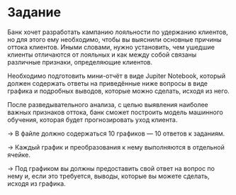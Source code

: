 # Задание

Банк хочет разработать кампанию лояльности по удержанию клиентов, но для этого ему необходимо, чтобы вы выяснили основные причины оттока клиентов. Иными словами, нужно установить, чем ушедшие клиенты отличаются от лояльных и как между собой связаны различные признаки, определяющие клиентов.
 
Необходимо подготовить мини-отчёт в виде Jupiter Notebook, который должен содержать ответы на приведённые ниже вопросы в виде графика и подробных выводов, которые можно сделать, исходя из него.

После разведывательного анализа, с целью выявления наиболее важных признаков оттока, банк сможет построить модель машинного обучения, которая будет прогнозировать уход клиента.

→ В файле должно содержаться 10 графиков — 10 ответов к заданиям.

→ Каждый график и преобразования к нему выполняются в отдельной ячейке.

→ Под графиком вы должны предоставить свой ответ на вопрос по нему и, если это требуется, выводы, которые вы можете сделать, исходя из графика.
